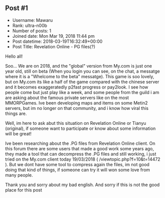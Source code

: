 ## Post #1
- Username: Mawaru
- Rank: ultra-n00b
- Number of posts: 1
- Joined date: Mon Mar 19, 2018 11:44 pm
- Post datetime: 2018-03-19T16:32:49+00:00
- Post Title: Revelation Online - PG files(?)

Hello all!

Soo... We are on 2018, and the "global" version from My.com is just one year old, still on beta (When you login you can see, on the chat, a messatge where it is a "Whelcome to the beta" messatge). This game is soo lovely, but on My.com its like a half of the game compared with the chinese server and it becomes exaggeratedly p2fast progress or pay2look. I see how people come but just play like a week, and some people from the guild i am are asking about the famous private servers like on the most MMORPGames. Ive been developing maps and items on some Metin2 servers, but im no longer on that community, and i know how viral this things are.

Well, im here to ask abut this situation on Revelation Online or Tianyu (original), if someone want to participate or know about some information will be great!

Ive been researching about the .PG files from Revelation Online client. On this forum there are some users that made a good work some years ago, they made a tool that can decompress the .PG files and still working, i just tried on the My.com client today 19/03/2018 ( /viewtopic.php?f=10&t=14472 ). But we dont have some tool to compress again the files, im not good doing that kind of things, if someone can try it will won some love from many people.

Thank you and sorry about my bad english.
And sorry if this is not the good place for this post
